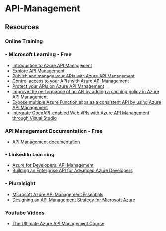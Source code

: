 API-Management
================================

Resources
-------------------------

### Online Training

### - Microsoft Learning - Free
- [Introduction to Azure API Management](https://learn.microsoft.com/en-us/training/modules/introduction-to-azure-api-management/)
- [Explore API Management](https://learn.microsoft.com/en-us/training/modules/explore-api-management/)
- [Publish and manage your APIs with Azure API Management](https://learn.microsoft.com/en-us/training/modules/publish-manage-apis-with-azure-api-management/)
- [Control access to your APIs with Azure API Management](https://learn.microsoft.com/en-us/training/modules/control-authentication-with-apim/)
- [Protect your APIs on Azure API Management](https://learn.microsoft.com/en-us/training/modules/protect-apis-on-api-management/)
- [Improve the performance of an API by adding a caching policy in Azure API Management](https://learn.microsoft.com/en-us/training/modules/improve-api-performance-with-apim-caching-policy/)
- [Expose multiple Azure Function apps as a consistent API by using Azure API Management](https://learn.microsoft.com/en-us/training/modules/build-serverless-api-with-functions-api-management/)
- [Integrate OpenAPI-enabled Web APIs with Azure API Management through Visual Studio](https://learn.microsoft.com/en-us/training/modules/integrate-openapi-enabled-web-api-with-apim-and-visual-studio/)

### API Management Documentation - Free
- [API Management documentation](https://learn.microsoft.com/en-us/azure/api-management/)

### - LinkediIn Learning
- [Azure for Developers: API Management](https://www.linkedin.com/learning/azure-for-developers-api-management/the-101-on-apis?u=3322)
- [Building an Enterprise API for Advanced Azure Developers](https://www.linkedin.com/learning/building-an-enterprise-api-for-advanced-azure-developers/create-an-enterprise-ready-api?u=3322)
### - Pluralsight
- [Microsoft Azure API Management Essentials](https://app.pluralsight.com/library/courses/microsoft-azure-api-management-essentials/table-of-contents)
- [Designing an API Management Strategy for Microsoft Azure](https://app.pluralsight.com/library/courses/microsoft-azure-api-management-strategy-designing/table-of-contents)

### Youtube Videos
- [The Ultimate Azure API Management Course](https://www.youtube.com/watch?v=K-tYU8GOUt0)   
